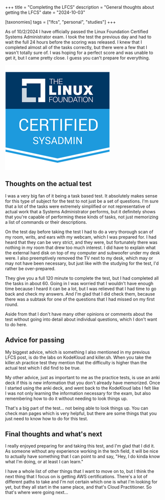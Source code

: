 +++
title = "Completing the LFCS"
description = "General thoughts about getting the LFCS"
date = "2024-10-03"

[taxonomies] 
tags = ["lfcs", "personal", "studies"]
+++

As of 10/2/2024 I have officially passed the Linux Foundation Certified Systems Administrator exam.  I took the test the previous day and had to wait the full 24 hours before the scoring was released.  I knew that I completed almost all of the tasks correctly, but there were a few that I wasn't totally sure of.  I was hoping for a perfect score and was unable to get it, but I came pretty close.  I guess you can't prepare for everything.

![LFCS Badge](lfcs-badge.png)

## Thoughts on the actual test

I was a very big fan of it being a task based test.  It absolutely makes sense for this type of subject for the test to not just be a set of questions.  I'm sure that a lot of the tasks were extremely simplified or not representative of actual work that a Systems Administrator performs, but it definitely shows that you're capable of performing these kinds of tasks, not just memorizing a list of commands or their descriptions.

On the test day before taking the test I had to do a very thorough scan of my room, writs, and ears with my webcam, which I was prepared for.  I had heard that they can be very strict, and they were, but fortunately there was nothing in my room that drew too much interest.  I did have to explain what the external hard disk on top of my computer and subwoofer under my desk were.  I also preemptively removed the TV next to my desk, which may or may not have been necessary, but just like with the studying for the test, I'd rather be over-prepared.

They give you a full 120 minute to complete the test, but I had completed all the tasks in about 60.  Going in I was worried that I wouldn't have enough time because I heard it can be a lot, but I was relieved that I had time to go back and check my answers.  And I'm glad that I did check them, because there was a subtask for one of the questions that I had missed on my first round.

Aside from that I don't have many other opinions or comments about the test without going into detail about individual questions, which I don't want to do here.

## Advice for passing

My biggest advice, which is something I also mentioned in my previous LFCS post, is do the labs on KodeKloud and killer.sh.  When you take the killer.sh practice test they mention that the difficulty is higher than the actual test which I did find to be true.

My other advice, just as important to me as the practice tests, is use an anki deck if this is new information that you don't already have memorized.  Once I started using the anki deck, and went back to the KodeKloud labs I felt like I was not only learning the information necessary for the exam, but also remembering how to do it without needing to look things up.

That's a big part of the test... not being able to look things up.  You can check man pages which is very helpful, but there are some things that you just need to know how to do for this test.

## Final thoughts and what's next

I really enjoyed preparing for and taking this test, and I'm glad that I did it.  As someone without any experience working in the tech field, it will be nice to actually have something that I can point to and say, "Hey, I do kinda know what I'm doing, or at least I can learn."

I have a whole list of other things that I want to move on to, but I think the next thing that I focus on is getting AWS certifications.  There's a lot of different paths to take and I'm not certain which one is what I'm looking for yet, but they all start in the same place, and that's Cloud Practitioner.  So that's where were going next...
